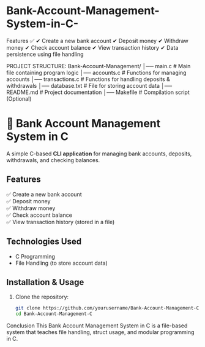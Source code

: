 # Bank-Account-Management-System-in-C-
Features ✅ 
✔ Create a new bank account 
✔ Deposit money 
✔ Withdraw money
✔ Check account balance
✔ View transaction history 
✔ Data persistence using file handling

PROJECT STRUCTURE:
Bank-Account-Management/
│── main.c                # Main file containing program logic
│── accounts.c            # Functions for managing accounts
│── transactions.c        # Functions for handling deposits & withdrawals
│── database.txt          # File for storing account data
│── README.md             # Project documentation
│── Makefile              # Compilation script (Optional)

# 🏦 Bank Account Management System in C

A simple C-based **CLI application** for managing bank accounts, deposits, withdrawals, and checking balances.

## Features
✅ Create a new bank account  
✅ Deposit money  
✅ Withdraw money  
✅ Check account balance  
✅ View transaction history (stored in a file)  

## Technologies Used
- C Programming
- File Handling (to store account data)

## Installation & Usage
1. Clone the repository:
   ```bash
   git clone https://github.com/yourusername/Bank-Account-Management-C.git
   cd Bank-Account-Management-C
   
Conclusion
This Bank Account Management System in C is a file-based system that teaches file handling, struct usage, and modular programming in C.
